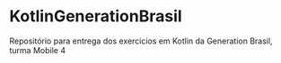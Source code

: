 # KotlinGenerationBrasil
Repositório para entrega dos exercicios em Kotlin da Generation Brasil, turma Mobile 4
